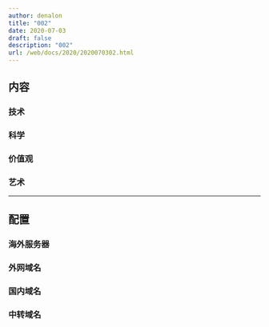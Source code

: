 ```yaml
---
author: denalon
title: "002"
date: 2020-07-03
draft: false
description: "002"
url: /web/docs/2020/2020070302.html
---
```


## 内容

### 技术
### 科学
### 价值观
### 艺术

----

## 配置

### 海外服务器
### 外网域名
### 国内域名
### 中转域名


